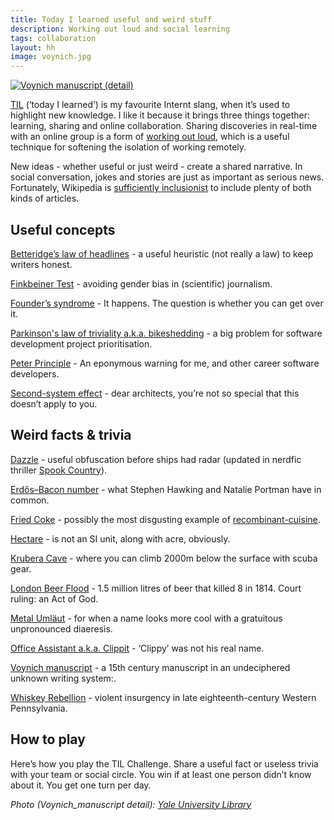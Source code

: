 ```yaml
---
title: Today I learned useful and weird stuff
description: Working out loud and social learning
tags: collaboration
layout: hh
image: voynich.jpg
---
```


[ ![Voynich manuscript (detail)](voynich.jpg) ](http://en.wikipedia.org/wiki/Voynich_manuscript)

[TIL](http://www.urbandictionary.com/define.php?term=TIL) (‘today I learned’) is my favourite Internt slang, when it’s used to highlight new knowledge. I like it because it brings three things together: learning, sharing and online collaboration. Sharing discoveries in real-time with an online group is a form of [working out loud](https://about.yammer.com/yammer-blog/working-loud-mythbusting-tips/), which is a useful technique for softening the isolation of working remotely.

New ideas - whether useful or just weird - create a shared narrative. In social conversation, jokes and stories are just as important as serious news. Fortunately, Wikipedia is [sufficiently inclusionist](http://en.wikipedia.org/wiki/Deletionism_and_inclusionism_in_Wikipedia) to include plenty of both kinds of articles.


## Useful concepts

[Betteridge’s law of headlines](http://en.wikipedia.org/wiki/Betteridge%27s_law_of_headlines) - a useful heuristic (not really a law) to keep writers honest.

[Finkbeiner Test](http://en.wikipedia.org/wiki/Finkbeiner_test) - avoiding gender bias in (scientific) journalism.

[Founder’s syndrome](http://en.wikipedia.org/wiki/Founder%27s_syndrome) - It happens. The question is whether you can get over it.

[Parkinson's law of triviality a.k.a. bikeshedding](http://en.wikipedia.org/wiki/Parkinson%27s_law_of_triviality) - a big problem for software development project prioritisation.

[Peter Principle](http://en.wikipedia.org/wiki/Peter_Principle) - An eponymous warning for me, and other career software developers.

[Second-system effect](http://en.wikipedia.org/wiki/Second-system_effect) - dear architects, you’re not so special that this doesn’t apply to you.


## Weird facts & trivia

[Dazzle](http://en.wikipedia.org/wiki/Dazzle_camouflage) - useful obfuscation before ships had radar (updated in nerdfic thriller [Spook Country](http://www.williamgibsonbooks.com/books/spook.asp)).

[Erdős–Bacon number](http://en.wikipedia.org/w/index.php?title=Erdős–Bacon_number) - what Stephen Hawking and Natalie Portman have in common.

[Fried Coke](http://en.wikipedia.org/wiki/Fried_Coke) - possibly the most disgusting example of [recombinant-cuisine](http://www.masson.us/blog/recombinant-cuisine/).

[Hectare](http://en.wikipedia.org/wiki/Hectare) - is not an SI unit, along with acre, obviously.

[Krubera Cave](http://en.wikipedia.org/wiki/Krubera_Cave) - where you can climb 2000m below the surface with scuba gear.

[London Beer Flood](http://en.wikipedia.org/w/index.php?title=London_Beer_Flood) - 1.5 million litres of beer that killed 8 in 1814. Court ruling: an Act of God.

[Metal Umläut](http://en.wikipedia.org/wiki/Metal_umlaut) - for when a name looks more cool with a gratuitous unpronounced diaeresis.

[Office Assistant a.k.a. Clippit](http://en.wikipedia.org/wiki/Office_Assistant) - ‘Clippy’ was not his real name.

[Voynich manuscript](http://en.wikipedia.org/wiki/Voynich_manuscript) - a 15th century manuscript in an undeciphered unknown writing system:.

[Whiskey Rebellion](http://en.wikipedia.org/wiki/Whiskey_Rebellion) - violent insurgency in late eighteenth-century Western Pennsylvania.


## How to play

Here’s how you play the TIL Challenge. Share a useful fact or useless trivia with your team or social circle. You win if at least one person didn’t know about it. You get one turn per day.

_Photo (Voynich_manuscript detail): [Yale University Library](http://brbl-dl.library.yale.edu/vufind/Record/3519597)_
